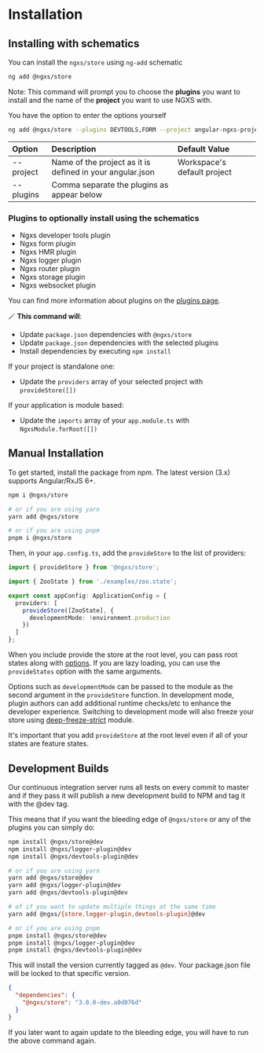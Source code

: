 # Installation

## Installing with schematics

You can install the `ngxs/store` using `ng-add` schematic

```bash
ng add @ngxs/store
```

Note: This command will prompt you to choose the **plugins** you want to install and the name of the **project** you want to use NGXS with.

You have the option to enter the options yourself

```bash
ng add @ngxs/store --plugins DEVTOOLS,FORM --project angular-ngxs-project
```

| Option    | Description                                               | Default Value               |
| :-------- | :-------------------------------------------------------- | :-------------------------- |
| --project | Name of the project as it is defined in your angular.json | Workspace's default project |
| --plugins | Comma separate the plugins as appear below                |                             |

### Plugins to optionally install using the schematics

- Ngxs developer tools plugin
- Ngxs form plugin
- Ngxs HMR plugin
- Ngxs logger plugin
- Ngxs router plugin
- Ngxs storage plugin
- Ngxs websocket plugin

You can find more information about plugins on the [plugins page](https://www.ngxs.io/plugins).

🪄 **This command will**:

- Update `package.json` dependencies with `@ngxs/store`
- Update `package.json` dependencies with the selected plugins
- Install dependencies by executing `npm install`

If your project is standalone one:

- Update the `providers` array of your selected project with `provideStore([])`

If your application is module based:

- Update the `imports` array of your `app.module.ts` with `NgxsModule.forRoot([])`

## Manual Installation

To get started, install the package from npm. The latest version (3.x) supports Angular/RxJS 6+.

```bash
npm i @ngxs/store

# or if you are using yarn
yarn add @ngxs/store

# or if you are using pnpm
pnpm i @ngxs/store
```

Then, in your `app.config.ts`, add the `provideStore` to the list of providers:

```ts
import { provideStore } from '@ngxs/store';

import { ZooState } from './examples/zoo.state';

export const appConfig: ApplicationConfig = {
  providers: [
    provideStore([ZooState], {
      developmentMode: !environment.production
    })
  ]
};
```

When you include provide the store at the root level, you can pass root states along with [options](../advanced/options.md).
If you are lazy loading, you can use the `provideStates` option with the same arguments.

Options such as `developmentMode` can be passed to the module as the second argument in the `provideStore` function.
In development mode, plugin authors can add additional runtime checks/etc to enhance the developer experience. Switching
to development mode will also freeze your store using [deep-freeze-strict](https://www.npmjs.com/package/deep-freeze-strict)
module.

It's important that you add `provideStore` at the root level even if all of your states are feature states.

## Development Builds

Our continuous integration server runs all tests on every commit to master and if they pass it will publish a new development build to NPM and tag it with the @dev tag.

This means that if you want the bleeding edge of `@ngxs/store` or any of the plugins you can simply do:

```bash
npm install @ngxs/store@dev
npm install @ngxs/logger-plugin@dev
npm install @ngxs/devtools-plugin@dev

# or if you are using yarn
yarn add @ngxs/store@dev
yarn add @ngxs/logger-plugin@dev
yarn add @ngxs/devtools-plugin@dev

# of if you want to update multiple things at the same time
yarn add @ngxs/{store,logger-plugin,devtools-plugin}@dev

# or if you are using pnpm
pnpm install @ngxs/store@dev
pnpm install @ngxs/logger-plugin@dev
pnpm install @ngxs/devtools-plugin@dev
```

This will install the version currently tagged as `@dev`.
Your package.json file will be locked to that specific version.

```json
{
  "dependencies": {
    "@ngxs/store": "3.0.0-dev.a0d076d"
  }
}
```

If you later want to again update to the bleeding edge, you will have to run the above command again.
